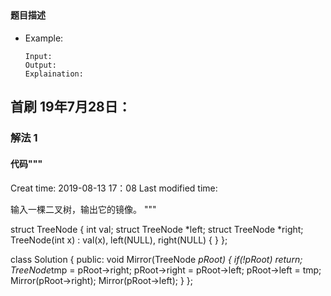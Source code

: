 ## 
#### 题目描述

- Example:
    ```
    Input: 
    Output: 
    Explaination:
    ```  

## 首刷 19年7月28日：
### 解法 1
#### 代码"""
Creat time: 2019-08-13 17：08
Last modified time: 

输入一棵二叉树，输出它的镜像。
"""

struct TreeNode {
	int val;
	struct TreeNode *left;
	struct TreeNode *right;
	TreeNode(int x) :
			val(x), left(NULL), right(NULL) {
	}
};

class Solution {
public:
    void Mirror(TreeNode *pRoot) {
        if(!pRoot) return;
        TreeNode*tmp = pRoot->right;
        pRoot->right = pRoot->left;
        pRoot->left = tmp;
        Mirror(pRoot->right);
        Mirror(pRoot->left);
    }
};